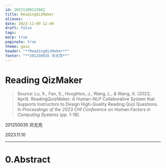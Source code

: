 ```yaml
---
id: 20231109124942
title: ReadingQizMaker
aliases: 
date: 2023-11-09 12:49
draft: false
tags: 
marp: true
paginate: true
theme: gaia
header: "**ReadingQizMaker**"
footer: "**201250035 邓尤亮**"
---
```


<!-- _class: invert -->

# Reading QizMaker

> Source: 
> Lu, X., Fan, S., Houghton, J., Wang, L., & Wang, X. (2023, April). ReadingQuizMaker: A Human-NLP Collaborative System that Supports Instructors to Design High-Quality Reading Quiz Questions. In _Proceedings of the 2023 CHI Conference on Human Factors in Computing Systems_ (pp. 1-18).

201250035 邓尤亮

2023.11.10

---
# 0.Abstract

